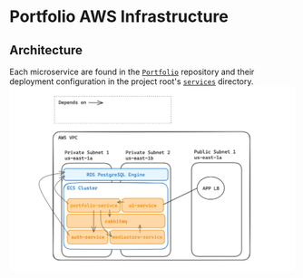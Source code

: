 # Portfolio AWS Infrastructure

## Architecture
Each microservice are found in the [`Portfolio`](https://github.com/sxxxi/Portfolio) repository and their deployment configuration in the project root's [`services`](./services) directory.
![Architecture](./res/architecture.png)